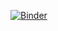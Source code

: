 [![Binder](https://mybinder.org/badge_logo.svg)](https://mybinder.org/v2/gh/lexgr/bfys-binder-pyhep/main)
